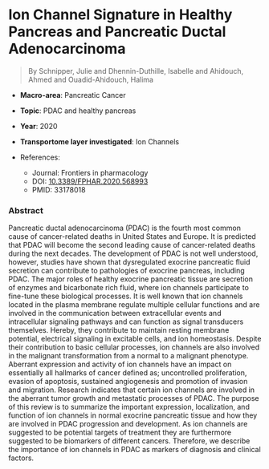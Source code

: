 # Ion Channel Signature in Healthy Pancreas and Pancreatic Ductal Adenocarcinoma

> By Schnipper, Julie and Dhennin-Duthille, Isabelle and Ahidouch, Ahmed and Ouadid-Ahidouch, Halima

- **Macro-area**: Pancreatic Cancer
- **Topic**: PDAC and healthy pancreas
- **Year**: 2020
- **Transportome layer investigated**: Ion Channels

- References:
  - Journal: Frontiers in pharmacology
  - DOI: [10.3389/FPHAR.2020.568993](https://doi.org/10.3389/FPHAR.2020.568993)
  - PMID: 33178018

### Abstract

Pancreatic ductal adenocarcinoma (PDAC) is the fourth most common cause of cancer-related deaths in United States and Europe. It is predicted that PDAC will become the second leading cause of cancer-related deaths during the next decades. The development of PDAC is not well understood, however, studies have shown that dysregulated exocrine pancreatic fluid secretion can contribute to pathologies of exocrine pancreas, including PDAC. The major roles of healthy exocrine pancreatic tissue are secretion of enzymes and bicarbonate rich fluid, where ion channels participate to fine-tune these biological processes. It is well known that ion channels located in the plasma membrane regulate multiple cellular functions and are involved in the communication between extracellular events and intracellular signaling pathways and can function as signal transducers themselves. Hereby, they contribute to maintain resting membrane potential, electrical signaling in excitable cells, and ion homeostasis. Despite their contribution to basic cellular processes, ion channels are also involved in the malignant transformation from a normal to a malignant phenotype. Aberrant expression and activity of ion channels have an impact on essentially all hallmarks of cancer defined as; uncontrolled proliferation, evasion of apoptosis, sustained angiogenesis and promotion of invasion and migration. Research indicates that certain ion channels are involved in the aberrant tumor growth and metastatic processes of PDAC. The purpose of this review is to summarize the important expression, localization, and function of ion channels in normal exocrine pancreatic tissue and how they are involved in PDAC progression and development. As ion channels are suggested to be potential targets of treatment they are furthermore suggested to be biomarkers of different cancers. Therefore, we describe the importance of ion channels in PDAC as markers of diagnosis and clinical factors.

